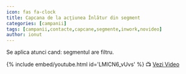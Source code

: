 ```yaml
---
icon: fas fa-clock
title: Capcana de la acţiunea Înlătur din segment
categories: [campanii]
tags: [campanii,contacte,capcane,segmente,inwork,novideo]
author: ionut
---
```


Se aplica atunci cand: segmentul are filtru.

[//]: # (Comming soon video)

{% include embed/youtube.html id='LMlCN6_vUvs' %}
📺 [Vezi Video](https://www.youtube.com/watch?v=LMlCN6_vUvs)

